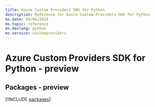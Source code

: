 ```yaml
---
title: Azure Custom Providers SDK for Python
description: Reference for Azure Custom Providers SDK for Python
ms.date: 09/06/2024
ms.topic: reference
ms.devlang: python
ms.service: customproviders
---
```

# Azure Custom Providers SDK for Python - preview
## Packages - preview
[!INCLUDE [packages](custom-providers-index.md)]